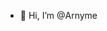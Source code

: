 - 👋 Hi, I’m @Arnyme

<!---
Arnyme/Arnyme is a ✨ special ✨ repository because its `README.md` (this file) appears on your GitHub profile.
You can click the Preview link to take a look at your changes.
--->
